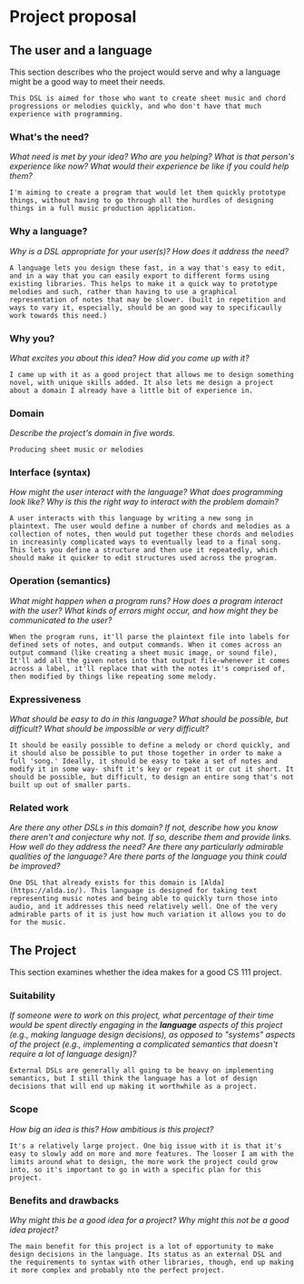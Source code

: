 # Project proposal

## The user and a language

This section describes who the project would serve and why a language might be a
good way to meet their needs.

	This DSL is aimed for those who want to create sheet music and chord progressions or melodies quickly, and who don't have that much experience with programming.

### What's the need?

_What need is met by your idea? Who are you helping? What is that person's
experience like now? What would their experience be like if you could help
them?_

	I'm aiming to create a program that would let them quickly prototype things, without having to go through all the hurdles of designing things in a full music production application.

### Why a language?

_Why is a DSL appropriate for your user(s)? How does it address the need?_

	A language lets you design these fast, in a way that's easy to edit, and in a way that you can easily export to different forms using existing libraries. This helps to make it a quick way to prototype melodies and such, rather than having to use a graphical representation of notes that may be slower. (built in repetition and ways to vary it, especially, should be an good way to specificaully work towards this need.)

### Why you?

_What excites you about this idea? How did you come up with it?_

	I came up with it as a good project that allows me to design something novel, with unique skills added. It also lets me design a project about a domain I already have a little bit of experience in.

### Domain

_Describe the project's domain in five words._

	Producing sheet music or melodies

### Interface (syntax)

_How might the user interact with the language? What does programming look
like? Why is this the right way to interact with the problem domain?_

	A user interacts with this language by writing a new song in plaintext. The user would define a number of chords and melodies as a collection of notes, then would put together these chords and melodies in increasinly complicated ways to eventually lead to a final song. This lets you define a structure and then use it repeatedly, which should make it quicker to edit structures used across the program.

### Operation (semantics)

_What might happen when a program runs? How does a program interact with the
user? What kinds of errors might occur, and how might they be communicated to
the user?_

	When the program runs, it'll parse the plaintext file into labels for defined sets of notes, and output commands. When it comes across an output command (like creating a sheet music image, or sound file), It'll add all the given notes into that output file-whenever it comes across a label, it'll replace that with the notes it's comprised of, then modified by things like repeating some melody.

### Expressiveness

_What should be easy to do in this language? What should be possible, but
difficult? What should be impossible or very difficult?_

	It should be easily possible to define a melody or chord quickly, and it should also be possible to put those together in order to make a full 'song.' Ideally, it should be easy to take a set of notes and modify it in some way- shift it's key or repeat it or cut it short. It should be possible, but difficult, to design an entire song that's not built up out of smaller parts.

### Related work

_Are there any other DSLs in this domain? If not, describe how you know there
aren't and conjecture why not. If so, describe them and provide links. How well
do they address the need? Are there any particularly admirable qualities of the
language? Are there parts of the language you think could be improved?_

	One DSL that already exists for this domain is [Alda](https://alda.io/). This language is designed for taking text representing music notes and being able to quickly turn those into audio, and it addresses this need relatively well. One of the very admirable parts of it is just how much variation it allows you to do for the music.

## The Project

This section examines whether the idea makes for a good CS 111 project.

### Suitability

_If someone were to work on this project, what percentage of their time would be
spent directly engaging in the **language** aspects of this project (e.g.,
making language design decisions), as opposed to "systems" aspects of the
project (e.g., implementing a complicated semantics that doesn't require a lot
of language design)?_

	External DSLs are generally all going to be heavy on implementing semantics, but I still think the language has a lot of design decisions that will end up making it worthwhile as a project.

### Scope

_How big an idea is this? How ambitious is this project?_

	It's a relatively large project. One big issue with it is that it's easy to slowly add on more and more features. The looser I am with the limits around what to design, the more work the project could grow into, so it's important to go in with a specific plan for this project.

### Benefits and drawbacks

_Why might this be a good idea for a project? Why might this not be a good idea
project?_

	The main benefit for this project is a lot of opportunity to make design decisions in the language. Its status as an external DSL and the requirements to syntax with other libraries, though, end up making it more complex and probably nto the perfect project.
